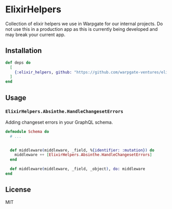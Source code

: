 # ElixirHelpers

Collection of elixir helpers we use in Warpgate for our internal projects. Do not use this in a production app as this is currently being developed and may break your current app.

## Installation

```elixir
def deps do
  [
    {:elixir_helpers, github: "https://github.com/warpgate-ventures/elixir_helpers"},
  ]
end
```

## Usage

### `ElixirHelpers.Absinthe.HandleChangesetErrors`
Adding changeset errors in your GraphQL schema.

```elixir
defmodule Schema do
  # ...


  def middleware(middleware, _field, %{identifier: :mutation}) do
    middleware ++ [ElixirHelpers.Absinthe.HandleChangesetErrors]
  end

  def middleware(middleware, _field, _object), do: middleware
end
```

## License

MIT